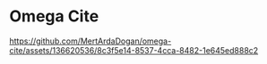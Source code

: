 # Omega Cite 

https://github.com/MertArdaDogan/omega-cite/assets/136620536/8c3f5e14-8537-4cca-8482-1e645ed888c2

